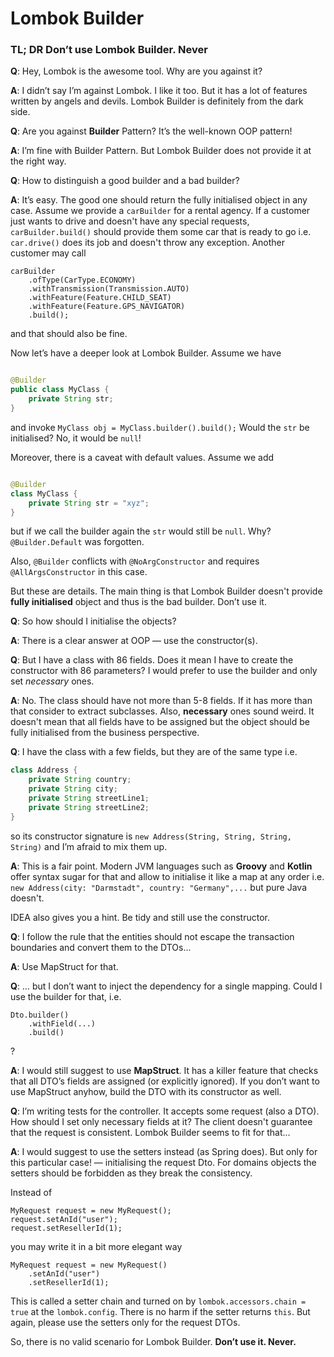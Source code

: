 # Lombok Builder

### TL; DR Don’t use Lombok Builder. Never

**Q**: Hey, Lombok is the awesome tool. Why are you against it?

**A**: I didn’t say I’m against Lombok. I like it too. But it has a lot of features written by angels and devils. Lombok
Builder is definitely from the dark side.

**Q**: Are you against **Builder** Pattern? It’s the well-known OOP pattern!

**A**: I’m fine with Builder Pattern. But Lombok Builder does not provide it at the right way.

**Q**: How to distinguish a good builder and a bad builder?

**A**: It’s easy. The good one should return the fully initialised object in any case. Assume we provide a `carBuilder`
for a rental agency. If a customer just wants to drive and doesn't have any special requests, `carBuilder.build()`
should provide them some car that is ready to go i.e. `car.drive()` does its job and doesn't throw any exception.
Another customer may call

```
carBuilder
    .ofType(CarType.ECONOMY)
    .withTransmission(Transmission.AUTO)
    .withFeature(Feature.CHILD_SEAT)
    .withFeature(Feature.GPS_NAVIGATOR)
    .build();
```

and that should also be fine.

Now let’s have a deeper look at Lombok Builder. Assume we have

```java

@Builder
public class MyClass {
    private String str;
}
```

and invoke `MyClass obj = MyClass.builder().build();`
Would the `str` be initialised? No, it would be `null`!

Moreover, there is a caveat with default values. Assume we add

```java

@Builder
class MyClass {
    private String str = "xyz";
}
```

but if we call the builder again the `str` would still be `null`. Why? `@Builder.Default` was forgotten.

Also, `@Builder` conflicts with `@NoArgConstructor` and requires `@AllArgsConstructor` in this case.

But these are details. The main thing is that Lombok Builder doesn't provide **fully initialised** object and thus is
the bad builder. Don’t use it.

**Q**: So how should I initialise the objects?

**A**: There is a clear answer at OOP — use the constructor(s).

**Q**: But I have a class with 86 fields. Does it mean I have to create the constructor with 86 parameters? I would
prefer
to use the builder and only set _necessary_ ones.

**A**: No. The class should have not more than 5-8 fields. If it has more than that consider to extract subclasses.
Also, **necessary** ones sound weird. It doesn't mean that all fields have to be assigned but the object should be fully
initialised from the business perspective.

**Q**: I have the class with a few fields, but they are of the same type i.e.

```java
class Address {
    private String country;
    private String city;
    private String streetLine1;
    private String streetLine2;
}
```

so its constructor signature is `new Address(String, String, String, String)` and I’m afraid to mix them up.

**A**: This is a fair point. Modern JVM languages such as **Groovy** and **Kotlin** offer syntax sugar for that and
allow to initialise it like a map at any order i.e. `new Address(city: "Darmstadt", country: "Germany",...` but pure
Java doesn't.

IDEA also gives you a hint. Be tidy and still use the constructor.

**Q**: I follow the rule that the entities should not escape the transaction boundaries and convert them to the DTOs...

**A**: Use MapStruct for that.

**Q**: … but I don’t want to inject the dependency for a single mapping. Could I use the builder for that, i.e.

```
Dto.builder()
    .withField(...)
    .build()
```

?

**A**: I would still suggest to use **MapStruct**. It has a killer feature that checks that all DTO’s fields are
assigned (or explicitly ignored). If you don’t want to use MapStruct anyhow, build the DTO with its constructor as well.

**Q**: I’m writing tests for the controller. It accepts some request (also a DTO). How should I set only necessary
fields at it? The client doesn't guarantee that the request is consistent. Lombok Builder seems to fit for that...

**A**: I would suggest to use the setters instead (as Spring does). But only for this particular case! — initialising
the request Dto. For domains objects the setters should be forbidden as they break the consistency.

Instead of

```
MyRequest request = new MyRequest();
request.setAnId("user");
request.setResellerId(1);
```

you may write it in a bit more elegant way

```
MyRequest request = new MyRequest()
    .setAnId("user")
    .setResellerId(1);
```

This is called a setter chain and turned on by `lombok.accessors.chain = true` at the `lombok.config`. There is no harm
if the setter returns `this`. But again, please use the setters only for the request DTOs.

So, there is no valid scenario for Lombok Builder. **Don’t use it. Never.**